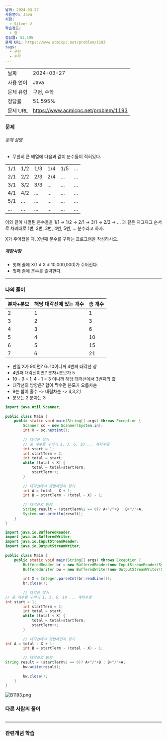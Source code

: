 ```yaml
---
날짜: 2024-03-27
사용언어: Java
시험:
  - Silver V
학습정도:
  - 중
정답률: 51.595
문제 URL: https://www.acmicpc.net/problem/1193
tags:
  - 구현
  - 수학
---
```


|        |                                      |
| ------ | ------------------------------------ |
| 날짜     | 2024-03-27                           |
| 사용 언어  | Java                                 |
| 문제 유형  | 구현, 수학                               |
| 정답률    | 51.595%                              |
| 문제 URL | https://www.acmicpc.net/problem/1193 |

### 문제

###### 문제 설명
- 무한히 큰 배열에 다음과 같이 분수들이 적혀있다.

|   |   |   |   |   |   |
|---|---|---|---|---|---|
|1/1|1/2|1/3|1/4|1/5|…|
|2/1|2/2|2/3|2/4|…|…|
|3/1|3/2|3/3|…|…|…|
|4/1|4/2|…|…|…|…|
|5/1|…|…|…|…|…|
|…|…|…|…|…|…|

이와 같이 나열된 분수들을 1/1 → 1/2 → 2/1 → 3/1 → 2/2 → … 과 같은 지그재그 순서로 차례대로 1번, 2번, 3번, 4번, 5번, … 분수라고 하자.

X가 주어졌을 때, X번째 분수를 구하는 프로그램을 작성하시오.

##### 제한사항
- 첫째 줄에 X(1 ≤ X ≤ 10,000,000)가 주어진다.
- 첫째 줄에 분수를 출력한다.

---

### 나의 풀이


| 분자+분모 | 해당 대각선에 있는 개수 | 총 개수 |
| --------- | ----------------------- | ------- |
| 2         | 1                       | 1       |
| 3         | 2                       | 3       |
| 4         | 3                       | 6       |
| 5         | 4                       | 10      |
| 6         | 5                       | 15      |
| 7         | 6                       | 21      |
- 만일 X가 9이면? 6~10이니까 4번째 대각선 상  
- 4번째 대각선이면? 분자+분모가 5  
- 10 - 9 = 1, 4 - 1 = 3 이니까 해당 대각선에서 3번째의 값  
- 대각선의 방향은? 합이 짝수면 분모가 오름차순  
- 9는 합이 홀수 -> 내림차순 -> 4,3,2,1  
- 분모는 2 분자는 3  

```java
import java.util.Scanner;  
  
public class Main {  
    public static void main(String[] args) throws Exception {  
        Scanner sc = new Scanner(System.in);  
        int X = sc.nextInt();  
  
        // 대각선 찾기  
        // 총 개수를 구하기 1, 3, 6, 10 ... 계차수열  
        int start = 1;  
        int startTerm = 2;  
        int total = start;  
        while (total < X) {  
            total = total+startTerm;  
            startTerm++;  
        }  
  
        // 대각선에서 몇번째인지 찾기  
        int A = total - X + 1;  
        int B = startTerm - (total - X) - 1;  
  
        // 대각선의 방향  
        String result = (startTerm%2 == 0)? A+"/"+B : B+"/"+A;  
        System.out.println(result);  
    }  
}
```

```Java
import java.io.BufferedReader;  
import java.io.BufferedWriter;  
import java.io.InputStreamReader;  
import java.io.OutputStreamWriter;  
  
public class Main {  
    public static void main(String[] args) throws Exception {  
        BufferedReader br = new BufferedReader(new InputStreamReader(System.in));  
        BufferedWriter bw = new BufferedWriter(new OutputStreamWriter(System.out));  
  
        int X = Integer.parseInt(br.readLine());  
        br.close();  
  
        // 대각선 찾기    
// 총 개수를 구하기 1, 3, 6, 10 ... 계차수열    
int start = 1;  
        int startTerm = 2;  
        int total = start;  
        while (total < X) {  
            total = total+startTerm;  
            startTerm++;  
        }  
  
        // 대각선에서 몇번째인지 찾기    
int A = total - X + 1;  
        int B = startTerm - (total - X) - 1;  
  
        // 대각선의 방향    
String result = (startTerm%2 == 0)? A+"/"+B : B+"/"+A;  
        bw.write(result);  
  
        bw.close();  
    }  
}
```

![B1193.png](B1193.png)
### 다른 사람의 풀이

```java

```

---
### 관련개념 학습
